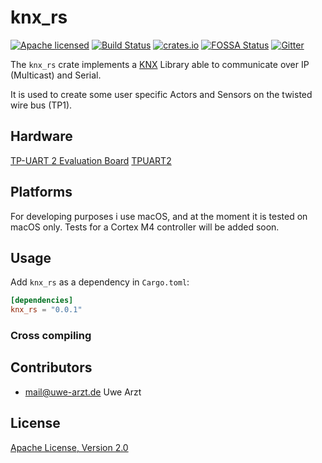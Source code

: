 # knx_rs

[![Apache licensed](https://img.shields.io/badge/license-Apache-blue.svg)](http://www.apache.org/licenses/LICENSE-2.0)
[![Build Status](https://travis-ci.org/uwearzt/knx_rs.svg?branch=master)](https://travis-ci.org/uwearzt/knx_rs)
[![crates.io](https://meritbadge.herokuapp.com/knx_rs)](https://crates.io/crates/knx_rs)
[![FOSSA Status](https://app.fossa.io/api/projects/git%2Bgithub.com%2Fuwearzt%2Fknx_rs.svg?type=shield)](https://app.fossa.io/projects/git%2Bgithub.com%2Fuwearzt%2Fknx_rs?ref=badge_shield)
[![Gitter](https://badges.gitter.im/knx_rs/Lobby.svg)](https://gitter.im/knx_rs/Lobby?utm_source=badge&utm_medium=badge&utm_campaign=pr-badge&utm_content=badge)

The `knx_rs` crate implements a
[KNX](https://en.wikipedia.org/wiki/KNX_(standard)) Library able to communicate over IP (Multicast) and Serial.

It is used to create some user specific Actors and Sensors on the twisted
wire bus (TP1).

## Hardware

[TP-UART 2 Evaluation Board](http://www.opternus.com/uploads/media/PCBA_UP117-12_datasheet_v5_2012-05-30.pdf)
[TPUART2](http://www.opternus.com/uploads/media/TPUART2_Datenblatt_20130806.pdf)

## Platforms

For developing purposes i use macOS, and at the moment it is tested on macOS only. Tests for a Cortex M4 controller will be added soon.

## Usage

Add `knx_rs` as a dependency in `Cargo.toml`:

```toml
[dependencies]
knx_rs = "0.0.1"
```

### Cross compiling

## Contributors

* mail@uwe-arzt.de Uwe Arzt

## License

[Apache License, Version 2.0](http://www.apache.org/licenses/LICENSE-2.0)
